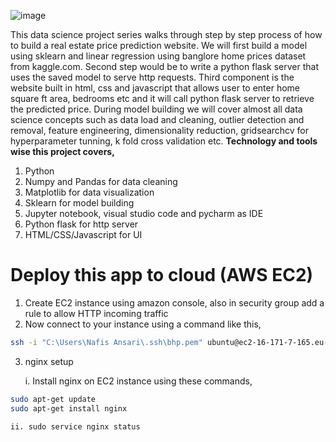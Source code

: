 ![image](https://github.com/user-attachments/assets/392535d1-f63e-4867-bf16-ee2fbd3244e9)

This data science project series walks through step by step process of how to build a real estate price prediction website. We will first build a model using sklearn and linear regression using banglore home prices dataset from kaggle.com. Second step would be to write a python flask server that uses the saved model to serve http requests. Third component is the website built in html, css and javascript that allows user to enter home square ft area, bedrooms etc and it will call python flask server to retrieve the predicted price. During model building we will cover almost all data science concepts such as data load and cleaning, outlier detection and removal, feature engineering, dimensionality reduction, gridsearchcv for hyperparameter tunning, k fold cross validation etc. 
**Technology and tools wise this project covers,**

1. Python
2. Numpy and Pandas for data cleaning
3. Matplotlib for data visualization
4. Sklearn for model building
5. Jupyter notebook, visual studio code and pycharm as IDE
6. Python flask for http server
7. HTML/CSS/Javascript for UI

# **Deploy this app to cloud (AWS EC2)**
1. Create EC2 instance using amazon console, also in security group add a rule to allow HTTP incoming traffic
2. Now connect to your instance using a command like this,
```bash
ssh -i "C:\Users\Nafis Ansari\.ssh\bhp.pem" ubuntu@ec2-16-171-7-165.eu-north-1.compute.amazonaws.com
```
3. nginx setup

    i. Install nginx on EC2 instance using these commands,
```bash
sudo apt-get update
sudo apt-get install nginx
```
    ii. sudo service nginx status

